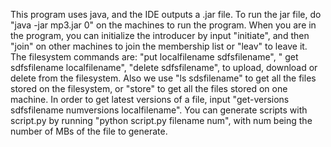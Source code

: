 This program uses java, and the IDE outputs a .jar file. To run the jar file, do "java -jar mp3.jar 0" on the machines to run the program.
When you are in the program, you can initialize the introducer by input "initiate", and then "join" on other machines to join the membership list or "leav" to leave it.
The filesystem commands are: "put localfilename sdfsfilename", " get sdfsfilename localfilename", "delete sdfsfilename", to upload, download or delete from the filesystem. Also we use "ls sdsfilename" to get all the files stored on the filesystem, or "store" to get all the files stored on one machine. In order to get latest versions of a file, input "get-versions sdfsfilename numversions
localfilename".
You can generate scripts with script.py by running "python script.py filename num", with num being the number of MBs of the file to generate.